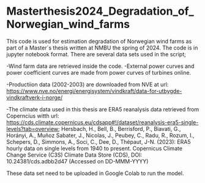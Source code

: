 # Masterthesis2024_Degradation_of_Norwegian_wind_farms
This code is used for estimation degradation of Norwegian wind farms as part of a Master´s thesis written at NMBU the spring of 2024. The code is in jupyter notebook format.
There are several data sets used in the script;

-Wind farm data are retrieved inside the code. 
-External power curves and power coefficient curves are made from power curves of turbines online.

-Productiion data (2002-2003) are downloaded from NVE at url: https://www.nve.no/energi/energisystem/vindkraft/data-for-utbygde-vindkraftverk-i-norge/

-The climate data used in this thesis are ERA5 reanalysis data retrieved from Coperncius witth url: https://cds.climate.copernicus.eu/cdsapp#!/dataset/reanalysis-era5-single-levels?tab=overview;
Hersbach, H., Bell, B., Berrisford, P., Biavati, G., Horányi, A., Muñoz Sabater, J., Nicolas, J., Peubey, C., Radu, R., Rozum, I., Schepers, D., Simmons, A., Soci, C., Dee, D., Thépaut, J-N. (2023): ERA5 hourly data on single levels from 1940 to present. Copernicus Climate Change Service (C3S) Climate Data Store (CDS), DOI: 10.24381/cds.adbb2d47 (Accessed on DD-MMM-YYYY)

These data set need to be uploaded in Google Colab to run the model.

